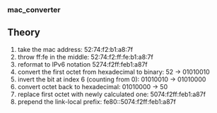 ### mac_converter

## Theory

1. take the mac address: 52:74:f2:b1:a8:7f
2. throw ff:fe in the middle: 52:74:f2:ff:fe:b1:a8:7f
3. reformat to IPv6 notation 5274:f2ff:feb1:a87f
4. convert the first octet from hexadecimal to binary: 52 -> 01010010
5. invert the bit at index 6 (counting from 0): 01010010 -> 01010000
6. convert octet back to hexadecimal: 01010000 -> 50
7. replace first octet with newly calculated one: 5074:f2ff:feb1:a87f
8. prepend the link-local prefix: fe80::5074:f2ff:feb1:a87f
